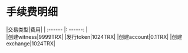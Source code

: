 手续费明细
===
 |交易类型|费用|
| :------ |: ------: |  
 |创建witness|9999TRX|
 |发行token|1024TRX|
 |创建account|0.1TRX|
 |创建exchange|1024TRX|
 
